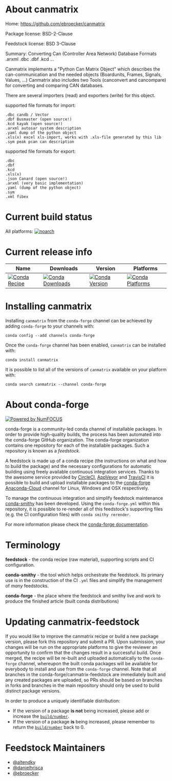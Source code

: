<!--
# -*- mode: jinja -*-
-->

About canmatrix
===============

Home: https://github.com/ebroecker/canmatrix

Package license: BSD-2-Clause

Feedstock license: BSD 3-Clause

Summary: Converting Can (Controller Area Network) Database Formats .arxml .dbc .dbf .kcd ... 

Canmatrix implements a "Python Can Matrix Object" which describes the can-communication and the needed objects (Boardunits, Frames, Signals, Values, ...)
Canmatrix also includes two Tools (canconvert and cancompare) for converting and comparing CAN databases.

There are several importers (read) and exporters (write) for this object.

supported file formats for import:

    .dbc candb / Vector
    .dbf Busmaster (open source!)
    .kcd kayak (open source!)
    .arxml autosar system description
    .yaml dump of the python object
    .xls(x) excel xls-import, works with .xls-file generated by this lib
    .sym peak pcan can description

supported file formats for export:

    .dbc
    .dbf
    .kcd
    .xls(x)
    .json Canard (open source!)
    .arxml (very basic implementation)
    .yaml (dump of the python object)
    .sym
    .xml fibex


Current build status
====================

All platforms:
[![noarch](https://img.shields.io/circleci/project/github/conda-forge/canmatrix-feedstock/master.svg?label=noarch)](https://circleci.com/gh/conda-forge/canmatrix-feedstock)

Current release info
====================

| Name | Downloads | Version | Platforms |
| --- | --- | --- | --- |
| [![Conda Recipe](https://img.shields.io/badge/recipe-canmatrix-green.svg)](https://anaconda.org/conda-forge/canmatrix) | [![Conda Downloads](https://img.shields.io/conda/dn/conda-forge/canmatrix.svg)](https://anaconda.org/conda-forge/canmatrix) | [![Conda Version](https://img.shields.io/conda/vn/conda-forge/canmatrix.svg)](https://anaconda.org/conda-forge/canmatrix) | [![Conda Platforms](https://img.shields.io/conda/pn/conda-forge/canmatrix.svg)](https://anaconda.org/conda-forge/canmatrix) |

Installing canmatrix
====================

Installing `canmatrix` from the `conda-forge` channel can be achieved by adding `conda-forge` to your channels with:

```
conda config --add channels conda-forge
```

Once the `conda-forge` channel has been enabled, `canmatrix` can be installed with:

```
conda install canmatrix
```

It is possible to list all of the versions of `canmatrix` available on your platform with:

```
conda search canmatrix --channel conda-forge
```


About conda-forge
=================

[![Powered by NumFOCUS](https://img.shields.io/badge/powered%20by-NumFOCUS-orange.svg?style=flat&colorA=E1523D&colorB=007D8A)](http://numfocus.org)

conda-forge is a community-led conda channel of installable packages.
In order to provide high-quality builds, the process has been automated into the
conda-forge GitHub organization. The conda-forge organization contains one repository
for each of the installable packages. Such a repository is known as a *feedstock*.

A feedstock is made up of a conda recipe (the instructions on what and how to build
the package) and the necessary configurations for automatic building using freely
available continuous integration services. Thanks to the awesome service provided by
[CircleCI](https://circleci.com/), [AppVeyor](https://www.appveyor.com/)
and [TravisCI](https://travis-ci.org/) it is possible to build and upload installable
packages to the [conda-forge](https://anaconda.org/conda-forge)
[Anaconda-Cloud](https://anaconda.org/) channel for Linux, Windows and OSX respectively.

To manage the continuous integration and simplify feedstock maintenance
[conda-smithy](https://github.com/conda-forge/conda-smithy) has been developed.
Using the ``conda-forge.yml`` within this repository, it is possible to re-render all of
this feedstock's supporting files (e.g. the CI configuration files) with ``conda smithy rerender``.

For more information please check the [conda-forge documentation](https://conda-forge.org/docs/).

Terminology
===========

**feedstock** - the conda recipe (raw material), supporting scripts and CI configuration.

**conda-smithy** - the tool which helps orchestrate the feedstock.
                   Its primary use is in the construction of the CI ``.yml`` files
                   and simplify the management of *many* feedstocks.

**conda-forge** - the place where the feedstock and smithy live and work to
                  produce the finished article (built conda distributions)


Updating canmatrix-feedstock
============================

If you would like to improve the canmatrix recipe or build a new
package version, please fork this repository and submit a PR. Upon submission,
your changes will be run on the appropriate platforms to give the reviewer an
opportunity to confirm that the changes result in a successful build. Once
merged, the recipe will be re-built and uploaded automatically to the
`conda-forge` channel, whereupon the built conda packages will be available for
everybody to install and use from the `conda-forge` channel.
Note that all branches in the conda-forge/canmatrix-feedstock are
immediately built and any created packages are uploaded, so PRs should be based
on branches in forks and branches in the main repository should only be used to
build distinct package versions.

In order to produce a uniquely identifiable distribution:
 * If the version of a package **is not** being increased, please add or increase
   the [``build/number``](https://conda.io/docs/user-guide/tasks/build-packages/define-metadata.html#build-number-and-string).
 * If the version of a package **is** being increased, please remember to return
   the [``build/number``](https://conda.io/docs/user-guide/tasks/build-packages/define-metadata.html#build-number-and-string)
   back to 0.

Feedstock Maintainers
=====================

* [@altendky](https://github.com/altendky/)
* [@danielhrisca](https://github.com/danielhrisca/)
* [@ebroecker](https://github.com/ebroecker/)

